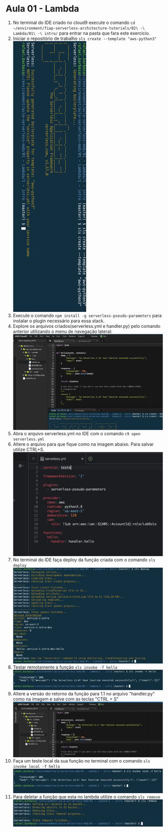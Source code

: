 # Aula 01 - Lambda


1. No terminal do IDE criado no cloud9 execute o comando `cd ~/environment/fiap-serverless-architecture-tutorials/02\ -\ Lambda/01\ -\ intro/` para entrar na pasta que fara este exercicio.
 2. Iniciar o repositório de trabalho `sls create --template "aws-python3"`
 ![img/slscreate.png](img/slscreate.png)
 3. Execute o comando `npm install -g serverless-pseudo-parameters` para instalar o plugin necessário para essa stack.
 4. Explore os arquivos criados(serverless.yml e handler.py) pelo comando anterior utilizando o menu de navegação lateral:
    ![img/explore.png](img/explore.png)
 5. Abra o arquivo serverless.yml no IDE com o comando `c9 open serverless.yml`
 6. Altere o arquivo para que fique como na imagem abaixo. Para salvar utilize CTRL+S.
   ![](img/yml1.png)
 7. No terminal do IDE faça deploy da função criada com o comando `sls deploy`
 ![img/slsdeploy.png](img/slsdeploy.png)
 8. Testar remotamente a função `sls invoke -f hello`
![img/slsinvoke.png](img/slsinvoke.png)
 9. Altere a versão do retorno da função para 1.1 no arquivo "handler.py" como na imagem e salve com as teclas "CTRL + S"
   ![img/altereversao.png](img/altereversao.png)
 10. Faça um teste local da sua função no terminal com o comando `sls invoke local -f hello` 
![img/slsinvokelocal.png](img/slsinvokelocal.png)
 11. Para deletar a função que esta no lambda utilize o comando `sls remove`
![img/slsremove.png](img/slsremove.png)
